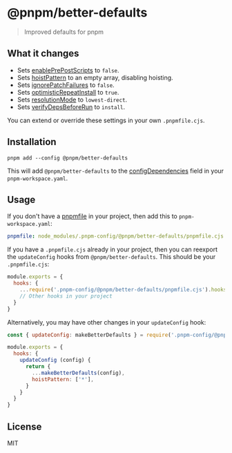 # @pnpm/better-defaults

> Improved defaults for pnpm

## What it changes

- Sets [enablePrePostScripts](https://pnpm.io/cli/run#enableprepostscripts) to `false`.
- Sets [hoistPattern](https://pnpm.io/settings#hoistpattern) to an empty array, disabling hoisting.
- Sets [ignorePatchFailures](https://pnpm.io/settings#ignorepatchfailures) to `false`.
- Sets [optimisticRepeatInstall](https://pnpm.io/settings#optimisticrepeatinstall) to `true`.
- Sets [resolutionMode](https://pnpm.io/settings#resolutionmode) to `lowest-direct`.
- Sets [verifyDepsBeforeRun](https://pnpm.io/settings#verifydepsbeforerun) to `install`.

You can extend or override these settings in your own `.pnpmfile.cjs`.

## Installation

```
pnpm add --config @pnpm/better-defaults
```

This will add `@pnpm/better-defaults` to the [configDependencies](https://pnpm.io/config-dependencies) field in your `pnpm-workspace.yaml`.

## Usage

If you don't have a [pnpmfile](https://pnpm.io/pnpmfile) in your project, then add this to `pnpm-workspace.yaml`:

```yaml
pnpmfile: node_modules/.pnpm-config/@pnpm/better-defaults/pnpmfile.cjs
```

If you have a `.pnpmfile.cjs` already in your project, then you can reexport the `updateConfig` hooks from `@pnpm/better-defaults`. This should be your `.pnpmfile.cjs`:

```js
module.exports = {
  hooks: {
    ...require('.pnpm-config/@pnpm/better-defaults/pnpmfile.cjs').hooks,
    // Other hooks in your project
  }
}
```

Alternatively, you may have other changes in your `updateConfig` hook:

```js
const { updateConfig: makeBetterDefaults } = require('.pnpm-config/@pnpm/better-defaults/pnpmfile.cjs').hooks

module.exports = {
  hooks: {
    updateConfig (config) {
      return {
        ...makeBetterDefaults(config),
        hoistPattern: ['*'],
      }
    }
  }
}
```

## License

MIT
